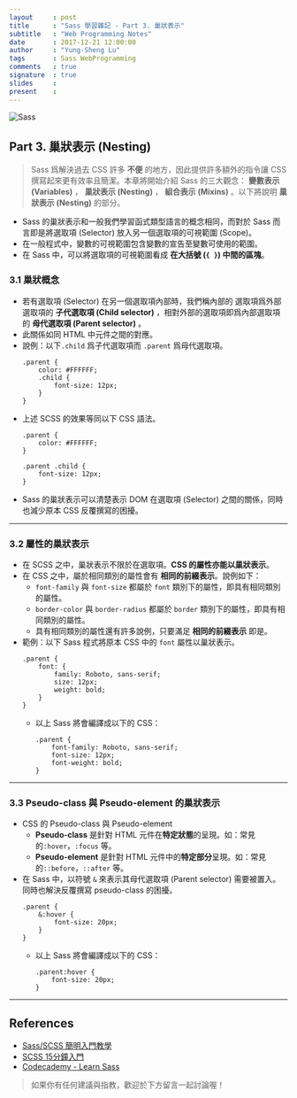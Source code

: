 ```yaml
---
layout     : post
title      : "Sass 學習雜記 - Part 3. 巢狀表示"
subtitle   : "Web Programming Notes"
date       : 2017-12-21 12:00:00
author     : "Yung-Sheng Lu"
tags       : Sass WebProgramming
comments   : true
signature  : true
slides     : 
present    : 
---
```


![Sass](https://i.imgur.com/7vx71Hx.png)

## Part 3. 巢狀表示 (Nesting)

> Sass 爲解決過去 CSS 許多 **不便** 的地方，因此提供許多額外的指令讓 CSS 撰寫起來更有效率且簡潔。本章將開始介紹 Sass 的三大觀念： **變數表示 (Variables)** ， **巢狀表示 (Nesting)** ， **組合表示 (Mixins)** 。以下將說明 **巢狀表示 (Nesting)** 的部分。

* Sass 的巢狀表示和一般我們學習函式類型語言的概念相同，而對於 Sass 而言即是將選取項 (Selector) 放入另一個選取項的可視範圍 (Scope)。
* 在一般程式中，變數的可視範圍包含變數的宣告至變數可使用的範圍。
* 在 Sass 中，可以將選取項的可視範圍看成 **在大括號 (`{ }`) 中間的區塊**。

### 3.1 巢狀概念

* 若有選取項 (Selector) 在另一個選取項內部時，我們稱內部的 選取項爲外部選取項的 **子代選取項 (Child selector)** ，相對外部的選取項即爲內部選取項的 **母代選取項 (Parent selector)** 。
* 此關係如同 HTML 中元件之間的對應。
* 說例：以下`.child` 爲子代選取項而 `.parent` 爲母代選取項。
    ```sass=0
    .parent {
        color: #FFFFFF;
        .child {
            font-size: 12px;
        }
    }
    ```
* 上述 SCSS 的效果等同以下 CSS 語法。
    ```css=0
    .parent {
        color: #FFFFFF;
    }

    .parent .child {
        font-size: 12px;
    }
    ```
* Sass 的巢狀表示可以清楚表示 DOM 在選取項 (Selector) 之間的關係，同時也減少原本 CSS 反覆撰寫的困擾。

---

### 3.2 屬性的巢狀表示

* 在 SCSS 之中，巢狀表示不限於在選取項。**CSS 的屬性亦能以巢狀表示**。
* 在 CSS 之中，屬於相同類別的屬性會有 **相同的前綴表示**。說例如下：
    * `font-family` 與 `font-size` 都屬於 `font` 類別下的屬性，即具有相同類別的屬性。
    * `border-color` 與 `border-radius` 都屬於 `border` 類別下的屬性，即具有相同類別的屬性。
    * 具有相同類別的屬性還有許多說例，只要滿足 **相同的前綴表示** 即是。
* 範例：以下 Sass 程式將原本 CSS 中的 `font` 屬性以巢狀表示。 
    ```sass=0
    .parent {
        font: {
            family: Roboto, sans-serif;
            size: 12px;
            weight: bold;
        }
    }
    ```
    * 以上 Sass 將會編譯成以下的 CSS：
        ```css=0
        .parent {
            font-family: Roboto, sans-serif;
            font-size: 12px;
            font-weight: bold;
        }
        ```

---

### 3.3 Pseudo-class 與 Pseudo-element 的巢狀表示

* CSS 的 Pseudo-class 與 Pseudo-element
    * **Pseudo-class** 是針對 HTML 元件在**特定狀態**的呈現。如：常見的`:hover`，`:focus` 等。
    * **Pseudo-element** 是針對 HTML 元件中的**特定部分**呈現。如：常見的`::before`，`::after` 等。
* 在 Sass 中，以符號 `&` 來表示其母代選取項 (Parent selector) 需要被置入。同時也解決反覆撰寫 pseudo-class 的困擾。
    ```sass=0
    .parent {
        &:hover {
            font-size: 20px;
        }
    }
    ```
    * 以上 Sass 將會編譯成以下的 CSS：
        ```css=0
        .parent:hover {
            font-size: 20px;
        }
        ```

---

## References

* [Sass/SCSS 簡明入門教學](http://blog.kdchang.cc/2016/10/11/sass-scss-tutorial-introduction/)
* [SCSS 15分鐘入門](http://eddychang.me/blog/others/91-scss-15-mins.html)
* [Codecademy - Learn Sass](https://www.codecademy.com/learn/learn-sass)

> 如果你有任何建議與指教，歡迎於下方留言一起討論喔！